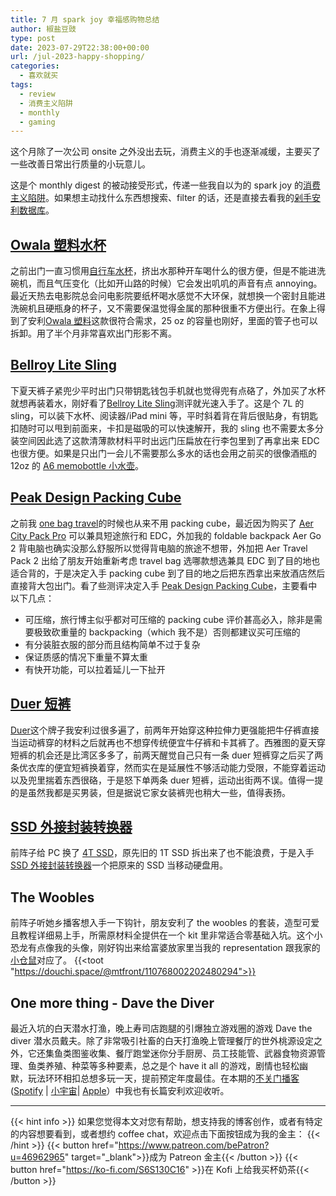 ```yaml
---
title: 7 月 spark joy 幸福感购物总结
author: 椒盐豆豉
type: post
date: 2023-07-29T22:38:00+00:00
url: /jul-2023-happy-shopping/
categories:
  - 喜欢就买
tags:
  - review
  - 消费主义陷阱
  - monthly
  - gaming
---
```


这个月除了一次公司 onsite 之外没出去玩，消费主义的手也逐渐减缓，主要买了一些改善日常出行质量的小玩意儿。

这是个 monthly digest 的被动接受形式，传递一些我自以为的 spark joy 的[消费主义陷阱](../tags/消费主义陷阱)。如果想主动找什么东西想搜索、filter 的话，还是直接去看我的[剁手安利数据库](https://mtfront.notion.site/mtfront/mtfront-shopping-reviews-e568ee6ebaa44b5da146cbe4ac4663eb)。

<!--more-->

## [Owala 塑料水杯](https://amzn.to/477opdH)
之前出门一直习惯用[自行车水杯](https://amzn.to/3hP1k7a)，挤出水那种开车喝什么的很方便，但是不能进洗碗机，而且气压变化（比如开山路的时候）它会发出叽叽的声音有点 annoying。最近天热去电影院总会问电影院要纸杯喝水感觉不大环保，就想换一个密封且能进洗碗机且硬瓶身的杯子，又不需要保温觉得金属的那种很重不方便出行。在象上得到了安利[Owala 塑料](https://amzn.to/477opdH)这款很符合需求，25 oz 的容量也刚好，里面的管子也可以拆卸。用了半个月非常喜欢出门形影不离。

## [Bellroy Lite Sling](https://amzn.to/3q2nx9L)
下夏天裤子紧兜少平时出门只带钥匙钱包手机就也觉得兜有点硌了，外加买了水杯就想再装着水，刚好看了[Bellroy Lite Sling](https://amzn.to/3q2nx9L)测评就光速入手了。这是个 7L 的 sling，可以装下水杯、阅读器/iPad mini 等，平时斜着背在背后很贴身，有钥匙扣随时可以甩到前面来，卡扣是磁吸的可以快速解开，我的 sling 也不需要太多分装空间因此选了这款清薄款材料平时出远门压扁放在行李包里到了再拿出来 EDC 也很方便。如果是只出门一会儿不需要那么多水的话也会用之前买的很像酒瓶的 12oz 的 [A6 memobottle 小水壶](http://amzn.to/3zGYPKE)。

## [Peak Design Packing Cube](https://amzn.to/3KjGlrK)
之前我 [one bag travel](../one-bag-travel-2-years-in/)的时候也从来不用 packing cube，最近因为购买了 [Aer City Pack Pro](../jun-2023-happy-shopping/#aer-city-pack-pro) 可以兼具短途旅行和 EDC，外加我的 foldable backpack Aer Go 2 背电脑也确实没那么舒服所以觉得背电脑的旅途不想带，外加把 Aer Travel Pack 2 出给了朋友开始重新考虑 travel bag 选哪款想选兼具 EDC 到了目的地也适合背的，于是决定入手 packing cube 到了目的地之后把东西拿出来放酒店然后直接背大包出门。看了些测评决定入手 [Peak Design Packing Cube](https://amzn.to/3KjGlrK)，主要看中以下几点：
- 可压缩，旅行博主似乎都对可压缩的 packing cube 评价甚高必入，除非是需要极致砍重量的 backpacking（which 我不是）否则都建议买可压缩的
- 有分装脏衣服的部分而且结构简单不过于复杂
- 保证质感的情况下重量不算太重
- 有快开功能，可以拉着延儿一下扯开

## [Duer 短裤](https://prz.io/gDAZPA0iO)
[Duer](https://prz.io/gDAZPA0iO)这个牌子我安利过很多遍了，前两年开始穿这种拉伸力更强能把牛仔裤直接当运动裤穿的材料之后就再也不想穿传统便宜牛仔裤和卡其裤了。西雅图的夏天穿短裤的机会还是比湾区多多了，前两天醒觉自己只有一条 duer 短裤穿之后买了两条优衣库的便宜短裤换着穿，然而实在是延展性不够活动能力受限，不能穿着运动以及兜里揣着东西很硌，于是怒下单两条 duer 短裤，运动出街两不误。值得一提的是虽然我都是买男装，但是据说它家女装裤兜也稍大一些，值得表扬。

## [SSD 外接封装转换器](https://amzn.to/3QiEHKY)
前阵子给 PC 换了 [4T SSD](https://amzn.to/3oNIggS)，原先旧的 1T SSD 拆出来了也不能浪费，于是入手 [SSD 外接封装转换器](https://amzn.to/3QiEHKY)一个把原来的 SSD 当移动硬盘用。

## The Woobles
前阵子听她乡播客想入手一下钩针，朋友安利了 the woobles 的套装，造型可爱且教程详细易上手，所需原材料全提供在一个 kit 里非常适合零基础入坑。这个小恐龙有点像我的头像，刚好钩出来给富婆放家里当我的 representation 跟我家的[小仓鼠](../jun-2023-happy-shopping/#bonus-round%e5%97%91%e7%93%9c%e5%ad%90%e5%b0%8f%e4%bb%93%e9%bc%a0)对应了。
{{<toot "https://douchi.space/@mtfront/110768002202480294">}}

## One more thing - Dave the Diver
最近入坑的白天潜水打渔，晚上寿司店跑腿的引爆独立游戏圈的游戏 Dave the diver 潜水员戴夫。除了非常吸引社畜的白天打渔晚上管理餐厅的世外桃源设定之外，它还集鱼类图鉴收集、餐厅跑堂迷你分手厨房、员工技能管、武器食物资源管理、鱼类养殖、种菜等多种要素，总之是个 have it all 的游戏，剧情也轻松幽默，玩法环环相扣总想多玩一天，提前预定年度最佳。在本期的[不关门播客](https://douchi.space/@mtfront/110800212618085412)([Spotify](https://open.spotify.com/episode/3fq552nrsePQJ2Qx7nQJ3O) | [小宇宙](https://www.xiaoyuzhoufm.com/episodes/64c5a75ab3f6c440a8601b8a)| [Apple](https://podcasts.apple.com/us/podcast/10-%E6%8E%A2%E8%AE%A8-%E5%9B%A0%E7%BC%98-%E7%9A%84%E9%9F%A9%E5%9B%BD%E7%88%B1%E6%83%85%E7%94%B5%E5%BD%B1-%E8%AE%A8%E8%AE%BA%E4%BA%B2%E5%AF%86%E5%85%B3%E7%B3%BB%E8%AE%AE%E9%A2%98%E7%9A%84-%E6%8D%A2%E5%A6%BB-%E7%9C%9F%E4%BA%BA%E7%A7%80-%E7%B2%BE%E5%BD%A9%E4%B9%A6%E5%BD%B1%E6%B8%B8%E6%8E%A8%E8%8D%90/id1666397078?i=1000622785149)）中我也有长篇安利欢迎收听。

---
{{< hint info >}}
如果您觉得本文对您有帮助，想支持我的博客创作，或者有特定的内容想要看到，或者想约 coffee chat，欢迎点击下面按钮成为我的金主：
{{< /hint >}}
{{< button href="https://www.patreon.com/bePatron?u=46962965" target="_blank">}}成为 Patreon 金主{{< /button >}}
{{< button href="https://ko-fi.com/S6S130C16" >}}在 Kofi 上给我买杯奶茶{{< /button >}}